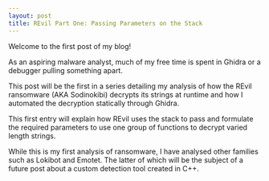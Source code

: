 ```yaml
---
layout: post
title: REvil Part One: Passing Parameters on the Stack
---
```


Welcome to the first post of my blog! 

As an aspiring malware analyst, much of my free time is spent in Ghidra or a debugger pulling something apart.

This post will be the first in a series detailing my analysis of how the REvil ransomware (AKA Sodinokibi) decrypts its strings at runtime and how I automated the decryption statically through Ghidra.

This first entry will explain how REvil uses the stack to pass and formulate the required parameters to use one group of functions to decrypt varied length strings. 

While this is my first analysis of ransomware, I have analysed other families such as Lokibot and Emotet. The latter of which will be the subject of a future post about a custom detection tool created in C++.


